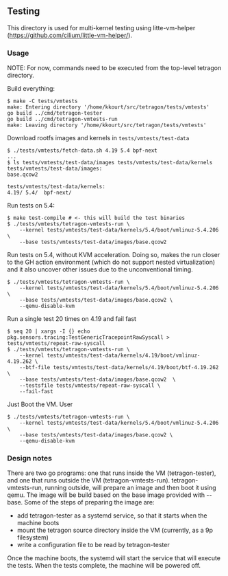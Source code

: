 ## Testing

This directory is used for multi-kernel testing using litte-vm-helper
(https://github.com/cilium/little-vm-helper/).

### Usage

NOTE: For now, commands need to be executed from the top-level tetragon directory.


Build everything:

```
$ make -C tests/vmtests
make: Entering directory '/home/kkourt/src/tetragon/tests/vmtests'
go build ../cmd/tetragon-tester
go build ../cmd/tetragon-vmtests-run
make: Leaving directory '/home/kkourt/src/tetragon/tests/vmtests'
```


Download rootfs images and kernels in `tests/vmtests/test-data`
```
$ ./tests/vmtests/fetch-data.sh 4.19 5.4 bpf-next
...
$ ls tests/vmtests/test-data/images tests/vmtests/test-data/kernels
tests/vmtests/test-data/images:
base.qcow2

tests/vmtests/test-data/kernels:
4.19/ 5.4/  bpf-next/
```

Run tests on 5.4:
```
$ make test-compile # <- this will build the test binaries
$ ./tests/vmtests/tetragon-vmtests-run \
	--kernel tests/vmtests/test-data/kernels/5.4/boot/vmlinuz-5.4.206 \
	--base tests/vmtests/test-data/images/base.qcow2
```

Run tests on 5.4, without KVM acceleration. Doing so, makes the run closer to the GH action
environment (which do not support nested virtualization) and it  also uncover other issues due to
the unconventional timing.

```
$ ./tests/vmtests/tetragon-vmtests-run \
	--kernel tests/vmtests/test-data/kernels/5.4/boot/vmlinuz-5.4.206 \
	--base tests/vmtests/test-data/images/base.qcow2 \
	--qemu-disable-kvm
```

Run a single test 20 times on 4.19 and fail fast

```
$ seq 20 | xargs -I {} echo pkg.sensors.tracing:TestGenericTracepointRawSyscall > tests/vmtests/repeat-raw-syscall
$ ./tests/vmtests/tetragon-vmtests-run \
	--kernel tests/vmtests/test-data/kernels/4.19/boot/vmlinuz-4.19.262 \
	--btf-file tests/vmtests/test-data/kernels/4.19/boot/btf-4.19.262 \
	--base tests/vmtests/test-data/images/base.qcow2  \
	--testsfile tests/vmtests/repeat-raw-syscall \
	--fail-fast
```

Just Boot the VM. User

```
$ ./tests/vmtests/tetragon-vmtests-run \
	--kernel tests/vmtests/test-data/kernels/5.4/boot/vmlinuz-5.4.206 \
	--base tests/vmtests/test-data/images/base.qcow2 \
	--qemu-disable-kvm
```

### Design notes

There are two go programs: one that runs inside the VM (tetragon-tester), and one that runs outside
the VM (tetragon-vmtests-run). tetragon-vmtests-run, running outside, will prepare an image and then
boot it using qemu. The image will be build based on the base image provided with --base.
Some of the steps of preparing the image are:
 * add tetragon-tester as a systemd service, so that it starts when the machine boots
 * mount the tetragon source directory inside the VM (currently, as a 9p filesystem)
 * write a configuration file to be read by tetragon-tester

Once the machine boots, the systemd will start the service that will execute the tests. When the
tests complete, the machine will be powered off.
